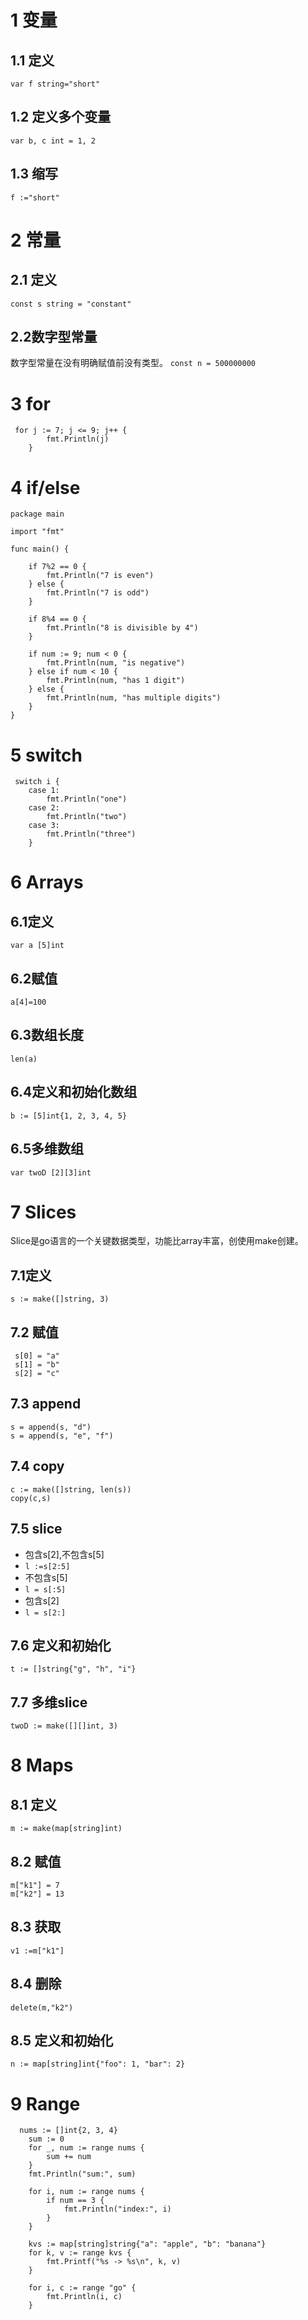 # 1 变量

## 1.1 定义

`var f string="short"`

## 1.2 定义多个变量

`var b, c int = 1, 2`

## 1.3 缩写

`f :="short"`

# 2 常量

## 2.1 定义

`const s string = "constant"`

## 2.2数字型常量

数字型常量在没有明确赋值前没有类型。
`const n = 500000000`

# 3 for

```
 for j := 7; j <= 9; j++ {
        fmt.Println(j)
    }
```

# 4 if/else
```
package main

import "fmt"

func main() {

    if 7%2 == 0 {
        fmt.Println("7 is even")
    } else {
        fmt.Println("7 is odd")
    }

    if 8%4 == 0 {
        fmt.Println("8 is divisible by 4")
    }

    if num := 9; num < 0 {
        fmt.Println(num, "is negative")
    } else if num < 10 {
        fmt.Println(num, "has 1 digit")
    } else {
        fmt.Println(num, "has multiple digits")
    }
}
```

# 5 switch
```
 switch i {
    case 1:
        fmt.Println("one")
    case 2:
        fmt.Println("two")
    case 3:
        fmt.Println("three")
    }
```

# 6 Arrays

## 6.1定义

`var a [5]int`

## 6.2赋值

`a[4]=100`

## 6.3数组长度

`len(a)`

## 6.4定义和初始化数组

`b := [5]int{1, 2, 3, 4, 5}`

## 6.5多维数组

`var twoD [2][3]int`

# 7 Slices

Slice是go语言的一个关键数据类型，功能比array丰富，创使用make创建。

## 7.1定义

`s := make([]string, 3)`

## 7.2 赋值

```
 s[0] = "a"
 s[1] = "b"
 s[2] = "c"
```

## 7.3 append

```
s = append(s, "d")
s = append(s, "e", "f")
```

## 7.4 copy

```
c := make([]string, len(s))
copy(c,s)
```

## 7.5 slice

- 包含s[2],不包含s[5]
 - `l :=s[2:5]`
- 不包含s[5]
 - `l = s[:5]`
- 包含s[2]
 - `l = s[2:]`

## 7.6 定义和初始化

`t := []string{"g", "h", "i"}`

## 7.7 多维slice

`twoD := make([][]int, 3)`

# 8 Maps

## 8.1 定义

`m := make(map[string]int)`

## 8.2 赋值

```
m["k1"] = 7
m["k2"] = 13
```

## 8.3 获取

`v1 :=m["k1"]`

## 8.4 删除

`delete(m,"k2")`

## 8.5 定义和初始化

`n := map[string]int{"foo": 1, "bar": 2}`

# 9 Range

```
  nums := []int{2, 3, 4}
    sum := 0
    for _, num := range nums {
        sum += num
    }
    fmt.Println("sum:", sum)
```
```
    for i, num := range nums {
        if num == 3 {
            fmt.Println("index:", i)
        }
    }
```
```
    kvs := map[string]string{"a": "apple", "b": "banana"}
    for k, v := range kvs {
        fmt.Printf("%s -> %s\n", k, v)
    }
```
```
    for i, c := range "go" {
        fmt.Println(i, c)
    }
```

